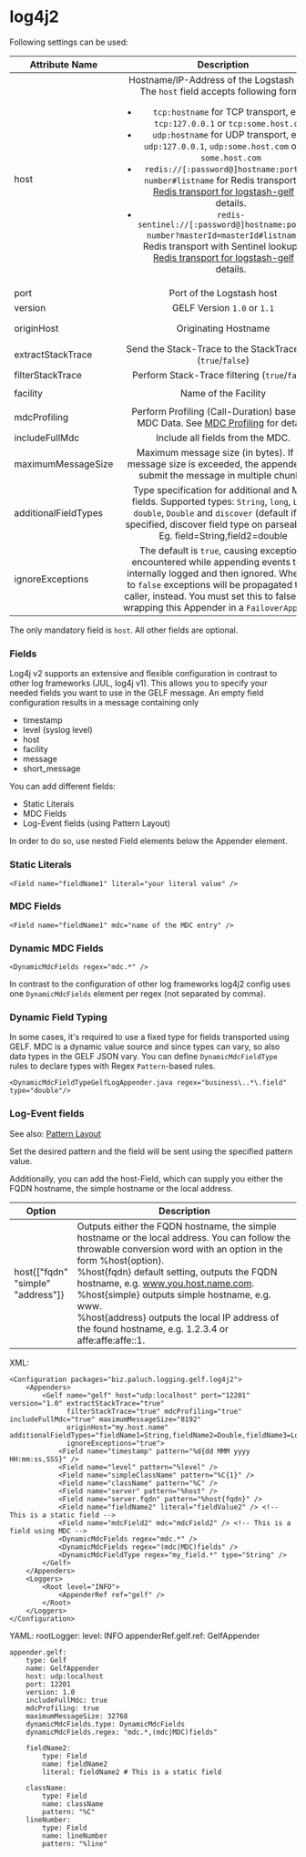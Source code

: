 log4j2
=========

Following settings can be used:

| Attribute Name    | Description                          | Default |
| ----------------- |:------------------------------------:|:-------:|
| host              | Hostname/IP-Address of the Logstash host. The `host` field accepts following forms: <ul><li>`tcp:hostname` for TCP transport, e. g. `tcp:127.0.0.1` or `tcp:some.host.com` </li><li>`udp:hostname` for UDP transport, e. g. `udp:127.0.0.1`, `udp:some.host.com` or just `some.host.com`  </li><li>`redis://[:password@]hostname:port/db-number#listname` for Redis transport. See [Redis transport for logstash-gelf](../redis.html) for details. </li><li>`redis-sentinel://[:password@]hostname:port/db-number?masterId=masterId#listname` for Redis transport with Sentinel lookup. See [Redis transport for logstash-gelf](../redis.html) for details. </li></ul> | none | 
| port              | Port of the Logstash host  | `12201` |
| version           | GELF Version `1.0` or `1.1` | `1.0` |
| originHost        | Originating Hostname  | FQDN Hostname |
| extractStackTrace | Send the Stack-Trace to the StackTrace field (`true`/`false`)  | `false` |
| filterStackTrace  | Perform Stack-Trace filtering (`true`/`false`)| `false` |
| facility          | Name of the Facility  | `logstash-gelf` |
| mdcProfiling      | Perform Profiling (Call-Duration) based on MDC Data. See [MDC Profiling](../mdcprofiling.html) for details  | `false` |
| includeFullMdc    | Include all fields from the MDC. | `false` |
| maximumMessageSize| Maximum message size (in bytes). If the message size is exceeded, the appender will submit the message in multiple chunks. | `8192` |
| additionalFieldTypes | Type specification for additional and MDC fields. Supported types: `String`, `long`, `Long`, `double`, `Double` and `discover` (default if not specified, discover field type on parseability). Eg. field=String,field2=double | `discover` for all additional fields |
|ignoreExceptions    | The default is `true`, causing exceptions encountered while appending events to be internally logged and then ignored. When set to `false` exceptions will be propagated to the caller, instead. You must set this to false when wrapping this Appender in a `FailoverAppender`.| `true` |

The only mandatory field is `host`. All other fields are optional.

### Fields

Log4j v2 supports an extensive and flexible configuration in contrast to other log frameworks (JUL, log4j v1). This allows you to specify your needed fields you want to use in the GELF message. An empty field configuration results in a message containing only

 * timestamp
 * level (syslog level)
 * host
 * facility
 * message
 * short_message

You can add different fields:

 * Static Literals
 * MDC Fields
 * Log-Event fields (using Pattern Layout)

In order to do so, use nested Field elements below the Appender element.

### Static Literals

    <Field name="fieldName1" literal="your literal value" />
    
### MDC Fields

    <Field name="fieldName1" mdc="name of the MDC entry" />

### Dynamic MDC Fields

    <DynamicMdcFields regex="mdc.*" />

In contrast to the configuration of other log frameworks log4j2 config uses one `DynamicMdcFields` element per regex (not separated by comma).

### Dynamic Field Typing

 In some cases, it's required to use a fixed type for fields transported using GELF. MDC is a
  dynamic value source and since types can vary, so also data types in the GELF JSON vary. You can define
  `DynamicMdcFieldType` rules to declare types with Regex `Pattern`-based rules.
  
    <DynamicMdcFieldTypeGelfLogAppender.java regex="business\..*\.field" type="double"/>
    
### Log-Event fields

See also: [Pattern Layout](http://logging.apache.org/log4j/2.x/manual/layouts.html#PatternLayout)

Set the desired pattern and the field will be sent using the specified pattern value. 

Additionally, you can add the host-Field, which can supply you either the FQDN hostname, the simple hostname or the local address.

Option | Description
--- | ---
host{["fqdn"<br/>"simple"<br/>"address"]} | Outputs either the FQDN hostname, the simple hostname or the local address. You can follow the throwable conversion word with an option in the form %host{option}. <br/> %host{fqdn} default setting, outputs the FQDN hostname, e.g. www.you.host.name.com. <br/>%host{simple} outputs simple hostname, e.g. www. <br/>%host{address} outputs the local IP address of the found hostname, e.g. 1.2.3.4 or affe:affe:affe::1. 

XML:
    
    <Configuration packages="biz.paluch.logging.gelf.log4j2">
        <Appenders>
            <Gelf name="gelf" host="udp:localhost" port="12201" version="1.0" extractStackTrace="true"
                  filterStackTrace="true" mdcProfiling="true" includeFullMdc="true" maximumMessageSize="8192" 
                  originHost="my.host.name" additionalFieldTypes="fieldName1=String,fieldName2=Double,fieldName3=Long"
                  ignoreExceptions="true">
                <Field name="timestamp" pattern="%d{dd MMM yyyy HH:mm:ss,SSS}" />
                <Field name="level" pattern="%level" />
                <Field name="simpleClassName" pattern="%C{1}" />
                <Field name="className" pattern="%C" />
                <Field name="server" pattern="%host" />
                <Field name="server.fqdn" pattern="%host{fqdn}" />
                <Field name="fieldName2" literal="fieldValue2" /> <!-- This is a static field -->
                <Field name="mdcField2" mdc="mdcField2" /> <!-- This is a field using MDC -->
                <DynamicMdcFields regex="mdc.*" />
                <DynamicMdcFields regex="(mdc|MDC)fields" />
                <DynamicMdcFieldType regex="my_field.*" type="String" />
            </Gelf>
        </Appenders>
        <Loggers>
            <Root level="INFO">
                <AppenderRef ref="gelf" />
            </Root>
        </Loggers>
    </Configuration>
      
YAML:
    rootLogger:
        level: INFO
        appenderRef.gelf.ref: GelfAppender

    appender.gelf:
        type: Gelf
        name: GelfAppender
        host: udp:localhost
        port: 12201
        version: 1.0
        includeFullMdc: true
        mdcProfiling: true
        maximumMessageSize: 32768
        dynamicMdcFields.type: DynamicMdcFields
        dynamicMdcFields.regex: "mdc.*,(mdc|MDC)fields"

        fieldName2:
            type: Field
            name: fieldName2
            literal: fieldName2 # This is a static field

        className:
            type: Field
            name: className
            pattern: "%C"
        lineNumber:
            type: Field
            name: lineNumber
            pattern: "%line"
